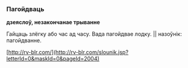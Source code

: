 ### Пагойдваць
**дзеяслоў, незакончанае трыванне**

Гайцаць злёгку або час ад часу. Вада пагойдвае лодку. || назоўнік: пагойдванне.

<a rel="author">[http://rv-blr.com/](http://rv-blr.com/slounik.jsp?letterId=0&maskId=0&pageId=2004)</a>
